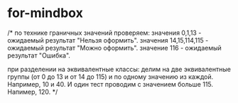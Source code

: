 # for-mindbox
/* 
по технике граничных значений проверяем:
значения 0,1,13 - ожидаемый результат "Нельзя оформить".
значения 14,15,114,115 - ожидаемый результат "Можно оформить".
значение 116 - ожидаемый результат "Ошибка".

при разделении на эквивалентные классы:
делим на две эквивалентные группы (от 0 до 13 и от 14 до 115) и по одному значению из каждой.
Например, 10 и 40. 
И один тест проводим с значением больше 115. Напимер, 120.
*/


